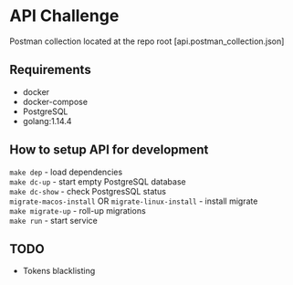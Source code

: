 # API Challenge

Postman collection located at the repo root [api.postman_collection.json]

## Requirements

- docker
- docker-compose
- PostgreSQL
- golang:1.14.4

## How to setup API for development

```make dep``` - load dependencies\
```make dc-up``` - start empty PostgreSQL database  
```make dc-show``` - check PostgresSQL status\
```migrate-macos-install``` OR ```migrate-linux-install``` - install migrate\
```make migrate-up``` - roll-up migrations  
```make run``` - start service

## TODO

- Tokens blacklisting
